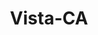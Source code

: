 ---
title: Vista-CA
slug: vista-ca
f_state:
- cms/state/california.md
f_locations:
- cms/payday-loan/30-day-cash-advance-108.md
- cms/payday-loan/a-agreeable-check-n-advance-288.md
- cms/payday-loan/a-agreeable-check-n-advance-289.md
- cms/payday-loan/a-agreeable-check-n-advance-290.md
- cms/payday-loan/a-check-cashing-356.md
- cms/payday-loan/a-check-cashing-358.md
- cms/payday-loan/a-check-cashing-359.md
- cms/payday-loan/advance-america-1242.md
- cms/payday-loan/advance-america-1280.md
- cms/payday-loan/advance-america-1281.md
- cms/payday-loan/advance-check-cashing-3258.md
- cms/payday-loan/advance-til-payday-3420.md
- cms/payday-loan/advance-til-payday-3424.md
- cms/payday-loan/advance-til-payday-3426.md
- cms/payday-loan/bottle-bin-5425.md
- cms/payday-loan/bottle-bin-liquor-5426.md
- cms/payday-loan/cash-plus-8271.md
- cms/payday-loan/cashman-9432.md
- cms/payday-loan/cashman-9433.md
- cms/payday-loan/cashman-9434.md
- cms/payday-loan/cashman-9435.md
- cms/payday-loan/check-cashing-place-10913.md
- cms/payday-loan/check-cashing-place-10914.md
- cms/payday-loan/check-cashing-place-inc-10921.md
- cms/payday-loan/check-center-11032.md
- cms/payday-loan/check-center-11035.md
- cms/payday-loan/check-center-11036.md
- cms/payday-loan/check-depot-11151.md
- cms/payday-loan/check-into-cash-11617.md
- cms/payday-loan/check-into-cash-of-california-13273.md
- cms/payday-loan/check-zone-14126.md
- cms/payday-loan/checkmaster-corporation-14287.md
- cms/payday-loan/checkmate-14356.md
- cms/payday-loan/checks-n-advance-14722.md
- cms/payday-loan/dollarsmart-16096.md
- cms/payday-loan/giromex-check-cashing-18974.md
- cms/payday-loan/jamie-brener-19837.md
- cms/payday-loan/moneytree-21855.md
- cms/payday-loan/national-cash-advance-22473.md
- cms/payday-loan/parcel-express-etc-23442.md
- cms/payday-loan/popular-cash-express-24493.md
- cms/payday-loan/psc-engineers-24721.md
- cms/payday-loan/sun-cash-26972.md
- cms/payday-loan/sun-cash-26974.md
- cms/payday-loan/sun-cash-3-26976.md
- cms/payday-loan/th-e-check-cashing-place-27363.md
- cms/payday-loan/usa-checks-cashed-28414.md
updated-on: '2024-05-30T13:41:28.615Z'
created-on: '2024-05-30T13:41:28.615Z'
published-on: '2024-05-30T13:54:32.469Z'
f_city: Vista
layout: '[city].html'
tags: city
---